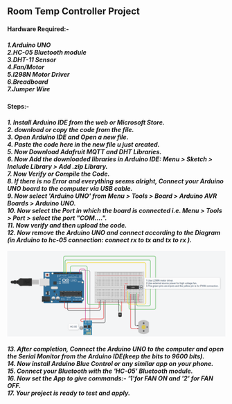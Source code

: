 <h2>Room Temp Controller Project</h2>
<h4>Hardware Required:-</h4>
<h5>1.Arduino UNO<br>2.HC-05 Bluetooth module<br>3.DHT-11 Sensor<br>4.Fan/Motor<br>5.l298N Motor Driver <br>6.Breadboard<br>7.Jumper Wire<br></h5>
<h4>Steps:-</h4>
<h5>1. Install Arduino IDE from the web or Microsoft Store.<br>
2. download or copy the code from the file.<br>
3. Open Arduino IDE and Open a new file.<br>
4. Paste the code here in the new file u just created.<br>
5. Now Download Adafruit MQTT and DHT Libraries.<br>
6. Now Add the downloaded libraries in Arduino IDE: Menu > Sketch > Include Library > Add .zip Library.<br>
7. Now Verify or Compile the Code.<br>
8. If there is no Error and everything seems alright, Connect your Arduino UNO board to the computer via USB cable.<br>
9. Now select 'Arduino UNO' from Menu > Tools > Board > Arduino AVR Boards > Arduino UNO.<br>
10. Now select the Port in which the board is connected i.e. Menu > Tools > Port > select the port "COM....".<br>
11. Now verify and then upload the code.<br>
12. Now remove the Arduino UNO and connect according to the Diagram (in Arduino to hc-05 connection: connect rx to tx and tx to rx ).<br><br>
  <img src="./Screenshot .png"><br><br>
13. After completion, Connect the Arduino UNO to the computer and open the Serial Monitor from the Arduino IDE(keep the bits to 9600 bits).<br>
14. Now install Arduino Blue Control or any similar app on your phone.<br>
15. Connect your Bluetooth with the 'HC-05' Bluetooth module.<br>
16. Now set the App to give commands:- '1'for FAN ON and '2' for FAN OFF.<br>
17. Your project is ready to test and apply.</h5>
